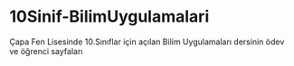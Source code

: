 # 10Sinif-BilimUygulamalari
Çapa Fen Lisesinde 10.Sınıflar için açılan Bilim Uygulamaları dersinin ödev ve öğrenci sayfaları
